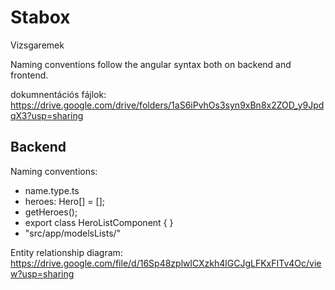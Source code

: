 # Stabox
Vizsgaremek

Naming conventions follow the angular syntax both on backend and frontend.

dokumnentációs fájlok:
https://drive.google.com/drive/folders/1aS6iPvhOs3syn9xBn8x2ZOD_y9JpdqX3?usp=sharing

## Backend
Naming conventions:
- name.type.ts
- heroes: Hero[] = [];
- getHeroes();
- export class HeroListComponent { }
- "src/app/modelsLists/"

Entity relationship diagram:
https://drive.google.com/file/d/16Sp48zplwlCXzkh4lGCJgLFKxFITv4Oc/view?usp=sharing
